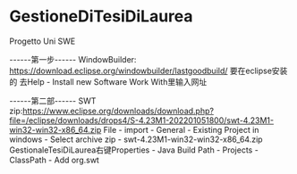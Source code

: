 # GestioneDiTesiDiLaurea
Progetto Uni SWE

------第一步------
WindowBuilder: https://download.eclipse.org/windowbuilder/lastgoodbuild/
要在eclipse安装的 去Help - Install new Software 
Work With里输入网址

------第二部------
SWT zip:https://www.eclipse.org/downloads/download.php?file=/eclipse/downloads/drops4/S-4.23M1-202201051800/swt-4.23M1-win32-win32-x86_64.zip
File - import - General - Existing Project in windows -   Select archive zip - swt-4.23M1-win32-win32-x86_64.zip
GestionaleTesiDiLaurea右键Properties - Java Build Path - Projects - ClassPath - Add org.swt
